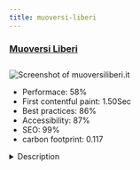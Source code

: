```yaml
---
title: muoversi-liberi
---
```


<div style="height: 3rem">
  <a href="https://www.muoversiliberi.it/"><h3>Muoversi Liberi</h3></a>
</div>
<img loading="lazy" src="/images/thumbs/muoversiliberi.it.jpg" alt="Screenshot of muoversiliberi.it" />
<ul>
  <li>Performace: 58%</li>
  <li>
    First contentful paint:
    1.50Sec
  </li>
  <li>Best practices: 86%</li>
  <li>Accessibility: 87%</li>
  <li>SEO: 99%</li>
  <li>carbon footprint: 0.117</li>
</ul>
<details>
  <summary>Description</summary>
  <p>"Muoversi Liberi" is an information site, insights and news on the world of disability,accessibility and mobility for elderly people and disabled people.

The website wants to adequately inform these people, to help them regain their autonomy, even putting them in contact with companies or industry experts.

The site deals with topics such as stairlifts, elevators, solutions for the disabled in public and private buildings.

Topics also include financial costs and facilities, laws and regulations on disability and mobility for the elderly.This site is build on Joomla 3.9.x, with a customised template based on Helix Ultimate.
Only standard Joomla articles are used.
For speed optimization was used JCH.

The site was developed following a well-defined SEO strategy, intercepting the keywords of the sector.
The site is structured with a few "silos" categories, so it contains in each category only a very specific type of content.

In the future, a lead generation system will be launched to put users in contact with suppliers of "services and products" for the disabled and the elderly.

The site is integrated with "Disqus" to create interactions and discussions on the topics covered.</p>
</details>


